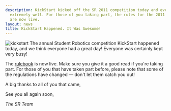 ```yaml
---
description: KickStart kicked off the SR 2011 competition today and everything went
  extremely well. For those of you taking part, the rules for the 2011 competition
  are now live.
layout: news
title: KickStart Happened. It Was Awesome!
---
```

<img src="{{ site.baseurl }}/images/content/news/kickstart.jpg" class="left" alt="kickstart" />
The annual Student Robotics competition KickStart happened today, and we think everyone had a great day!
Everyone was certainly kept very busy!

The [rulebook](/docs/rules/) is now live.
Make sure you give it a good read if you're taking part.
For those of you that have taken part before, please note that some of the regulations have changed &mdash; don't let 
them catch you out!

A big thanks to all of you that came,

See you all again soon,

_The SR Team_
